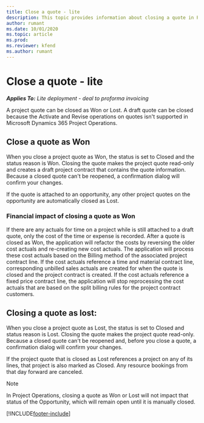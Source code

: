```yaml
---
title: Close a quote - lite
description: This topic provides information about closing a quote in Project Operations.
author: rumant
ms.date: 10/01/2020
ms.topic: article
ms.prod:
ms.reviewer: kfend 
ms.author: rumant
---
```


# Close a quote - lite

_**Applies To:** Lite deployment - deal to proforma invoicing_

A project quote can be closed as Won or Lost. A draft quote can be closed because the Activate and Revise operations on quotes isn't supported in Microsoft Dynamics 365 Project Operations.

## Close a quote as Won

When you close a project quote as Won, the status is set to Closed and the status reason is Won. Closing the quote makes the project quote read-only and creates a draft project contract that contains the quote information. Because a closed quote can't be reopened, a confirmation dialog will confirm your changes.

If the quote is attached to an opportunity, any other project quotes on the opportunity are automatically closed as Lost.

### Financial impact of closing a quote as Won

If there are any actuals for time on a project while is still attached to a draft quote, only the cost of the time or expense is recorded. 
After a quote is closed as Won, the application will refactor the costs by reversing the older cost actuals and re-creating new cost actuals. The application will process these cost actuals based on the Billing method of the associated project contract line. If the cost actuals reference a time and material contract line, corresponding unbilled sales actuals are created for when the quote is closed and the project contract is created. If the cost actuals reference a fixed price contract line, the application will stop reprocessing the cost actuals that are based on the split billing rules for the project contract customers.

## Closing a quote as lost:

When you close a project quote as Lost, the status is set to Closed and status reason is Lost. Closing the quote makes the project quote read-only. Because a closed quote can't be reopened and, before you close a quote, a confirmation dialog will confirm your changes.

If the project quote that is closed as Lost references a project on any of its lines, that project is also marked as Closed. Any resource bookings from that day forward are canceled.

> [!NOTE]
> In Project Operations, closing a quote as Won or Lost will not impact that status of the Opportunity, which will remain open until it is manually closed.


[!INCLUDE[footer-include](../../includes/footer-banner.md)]